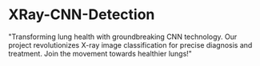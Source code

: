 # XRay-CNN-Detection
"Transforming lung health with groundbreaking CNN technology. Our project revolutionizes X-ray image classification for precise diagnosis and treatment. Join the movement towards healthier lungs!"
